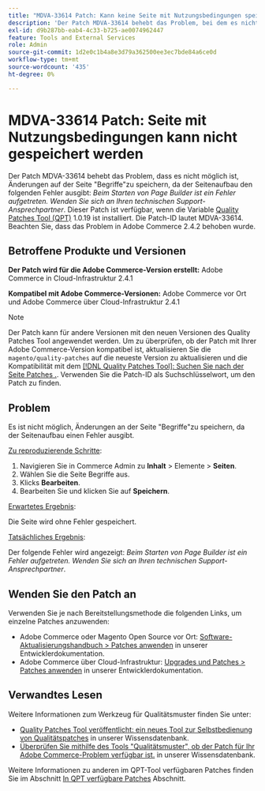 ```yaml
---
title: "MDVA-33614 Patch: Kann keine Seite mit Nutzungsbedingungen speichern"
description: 'Der Patch MDVA-33614 behebt das Problem, bei dem es nicht möglich ist, Änderungen auf der Seite "Begriffe"zu speichern, da der Seitenaufbau den folgenden Fehler ausgibt: *Beim Initiieren von Page Builder ist ein Fehler aufgetreten. Wenden Sie sich an Ihren technischen Support-Ansprechpartner*. Dieser Patch ist verfügbar, wenn das [Quality Patches Tool (QPT)](/help/announcements/adobe-commerce-announcements/magento-quality-patches-released-new-tool-to-self-serve-quality-patches.md) 1.0.19 installiert ist. Die Patch-ID lautet MDVA-33614. Bitte beachten Sie, dass das Problem in Adobe Commerce 2.4.2 behoben wurde."'
exl-id: d9b287bb-eab4-4c33-b725-ae0074962447
feature: Tools and External Services
role: Admin
source-git-commit: 1d2e0c1b4a8e3d79a362500ee3ec7bde84a6ce0d
workflow-type: tm+mt
source-wordcount: '435'
ht-degree: 0%

---
```


# MDVA-33614 Patch: Seite mit Nutzungsbedingungen kann nicht gespeichert werden

Der Patch MDVA-33614 behebt das Problem, dass es nicht möglich ist, Änderungen auf der Seite &quot;Begriffe&quot;zu speichern, da der Seitenaufbau den folgenden Fehler ausgibt: *Beim Starten von Page Builder ist ein Fehler aufgetreten. Wenden Sie sich an Ihren technischen Support-Ansprechpartner*. Dieser Patch ist verfügbar, wenn die Variable [Quality Patches Tool (QPT)](/help/announcements/adobe-commerce-announcements/magento-quality-patches-released-new-tool-to-self-serve-quality-patches.md) 1.0.19 ist installiert. Die Patch-ID lautet MDVA-33614. Beachten Sie, dass das Problem in Adobe Commerce 2.4.2 behoben wurde.

## Betroffene Produkte und Versionen

**Der Patch wird für die Adobe Commerce-Version erstellt:** Adobe Commerce in Cloud-Infrastruktur 2.4.1

**Kompatibel mit Adobe Commerce-Versionen:** Adobe Commerce vor Ort und Adobe Commerce über Cloud-Infrastruktur 2.4.1

>[!NOTE]
>
>Der Patch kann für andere Versionen mit den neuen Versionen des Quality Patches Tool angewendet werden. Um zu überprüfen, ob der Patch mit Ihrer Adobe Commerce-Version kompatibel ist, aktualisieren Sie die `magento/quality-patches` auf die neueste Version zu aktualisieren und die Kompatibilität mit dem [[!DNL Quality Patches Tool]: Suchen Sie nach der Seite Patches .](https://devdocs.magento.com/quality-patches/tool.html#patch-grid). Verwenden Sie die Patch-ID als Suchschlüsselwort, um den Patch zu finden.

## Problem

Es ist nicht möglich, Änderungen an der Seite &quot;Begriffe&quot;zu speichern, da der Seitenaufbau einen Fehler ausgibt.

<u>Zu reproduzierende Schritte</u>:

1. Navigieren Sie in Commerce Admin zu **Inhalt** > Elemente > **Seiten**.
1. Wählen Sie die Seite Begriffe aus.
1. Klicks **Bearbeiten**.
1. Bearbeiten Sie und klicken Sie auf **Speichern**.

<u>Erwartetes Ergebnis</u>:

Die Seite wird ohne Fehler gespeichert.

<u>Tatsächliches Ergebnis</u>:

Der folgende Fehler wird angezeigt: *Beim Starten von Page Builder ist ein Fehler aufgetreten. Wenden Sie sich an Ihren technischen Support-Ansprechpartner*.

## Wenden Sie den Patch an

Verwenden Sie je nach Bereitstellungsmethode die folgenden Links, um einzelne Patches anzuwenden:

* Adobe Commerce oder Magento Open Source vor Ort: [Software-Aktualisierungshandbuch > Patches anwenden](https://devdocs.magento.com/guides/v2.4/comp-mgr/patching/mqp.html) in unserer Entwicklerdokumentation.
* Adobe Commerce über Cloud-Infrastruktur: [Upgrades und Patches > Patches anwenden](https://devdocs.magento.com/cloud/project/project-patch.html) in unserer Entwicklerdokumentation.

## Verwandtes Lesen

Weitere Informationen zum Werkzeug für Qualitätsmuster finden Sie unter:

* [Quality Patches Tool veröffentlicht: ein neues Tool zur Selbstbedienung von Qualitätspatches](/help/announcements/adobe-commerce-announcements/magento-quality-patches-released-new-tool-to-self-serve-quality-patches.md) in unserer Wissensdatenbank.
* [Überprüfen Sie mithilfe des Tools &quot;Qualitätsmuster&quot;, ob der Patch für Ihr Adobe Commerce-Problem verfügbar ist.](/help/support-tools/patches-available-in-qpt-tool/check-patch-for-magento-issue-with-magento-quality-patches.md) in unserer Wissensdatenbank.

Weitere Informationen zu anderen im QPT-Tool verfügbaren Patches finden Sie im Abschnitt [In QPT verfügbare Patches](https://support.magento.com/hc/en-us/sections/360010506631-Patches-available-in-QPT-tool-) Abschnitt.
